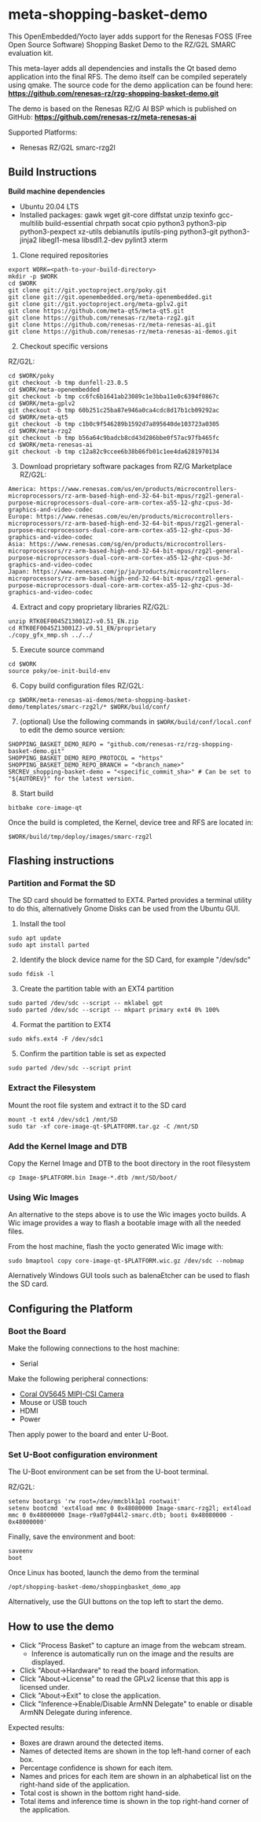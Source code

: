 # meta-shopping-basket-demo
This OpenEmbedded/Yocto layer adds support for the Renesas FOSS (Free Open
Source Software) Shopping Basket Demo to the RZ/G2L SMARC evaluation kit.

This meta-layer adds all dependencies and installs the Qt based demo application
into the final RFS. The demo itself can be compiled seperately using qmake. The
source code for the demo application can be found here:
**https://github.com/renesas-rz/rzg-shopping-basket-demo.git**


The demo is based on the Renesas RZ/G AI BSP which is published on GitHub:
**https://github.com/renesas-rz/meta-renesas-ai**


Supported Platforms:
- Renesas RZ/G2L smarc-rzg2l


## Build Instructions
**Build machine dependencies**
- Ubuntu 20.04 LTS
- Installed packages: gawk wget git-core diffstat unzip texinfo gcc-multilib
build-essential chrpath socat cpio python3 python3-pip python3-pexpect
xz-utils debianutils iputils-ping python3-git python3-jinja2
libegl1-mesa libsdl1.2-dev pylint3 xterm

1. Clone required repositories
```
export WORK=<path-to-your-build-directory>
mkdir -p $WORK
cd $WORK
git clone git://git.yoctoproject.org/poky.git
git clone git://git.openembedded.org/meta-openembedded.git
git clone git://git.yoctoproject.org/meta-gplv2.git
git clone https://github.com/meta-qt5/meta-qt5.git
git clone https://github.com/renesas-rz/meta-rzg2.git
git clone https://github.com/renesas-rz/meta-renesas-ai.git
git clone https://github.com/renesas-rz/meta-renesas-ai-demos.git
```

2. Checkout specific versions

RZ/G2L:
```
cd $WORK/poky
git checkout -b tmp dunfell-23.0.5
cd $WORK/meta-openembedded
git checkout -b tmp cc6fc6b1641ab23089c1e3bba11e0c6394f0867c
cd $WORK/meta-gplv2
git checkout -b tmp 60b251c25ba87e946a0ca4cdc8d17b1cb09292ac
cd $WORK/meta-qt5
git checkout -b tmp c1b0c9f546289b1592d7a895640de103723a0305
cd $WORK/meta-rzg2
git checkout -b tmp b56a64c9badcb8cd43d286bbe0f57ac97fb465fc
cd $WORK/meta-renesas-ai
git checkout -b tmp c12a82c9ccee6b38b86fb01c1ee4da6281970134
```

3. Download proprietary software packages from RZ/G Marketplace
RZ/G2L:
```
America: https://www.renesas.com/us/en/products/microcontrollers-microprocessors/rz-arm-based-high-end-32-64-bit-mpus/rzg2l-general-purpose-microprocessors-dual-core-arm-cortex-a55-12-ghz-cpus-3d-graphics-and-video-codec
Europe: https://www.renesas.com/eu/en/products/microcontrollers-microprocessors/rz-arm-based-high-end-32-64-bit-mpus/rzg2l-general-purpose-microprocessors-dual-core-arm-cortex-a55-12-ghz-cpus-3d-graphics-and-video-codec
Asia: https://www.renesas.com/sg/en/products/microcontrollers-microprocessors/rz-arm-based-high-end-32-64-bit-mpus/rzg2l-general-purpose-microprocessors-dual-core-arm-cortex-a55-12-ghz-cpus-3d-graphics-and-video-codec
Japan: https://www.renesas.com/jp/ja/products/microcontrollers-microprocessors/rz-arm-based-high-end-32-64-bit-mpus/rzg2l-general-purpose-microprocessors-dual-core-arm-cortex-a55-12-ghz-cpus-3d-graphics-and-video-codec
```

4. Extract and copy proprietary libraries
RZ/G2L:
```
unzip RTK0EF0045Z13001ZJ-v0.51_EN.zip
cd RTK0EF0045Z13001ZJ-v0.51_EN/proprietary
./copy_gfx_mmp.sh ../../
```

5. Execute source command
```
cd $WORK
source poky/oe-init-build-env
```

6. Copy build configuration files
RZ/G2L:
```
cp $WORK/meta-renesas-ai-demos/meta-shopping-basket-demo/templates/smarc-rzg2l/* $WORK/build/conf/
```

7. (optional) Use the following commands in `$WORK/build/conf/local.conf` to edit the demo source version:
```
SHOPPING_BASKET_DEMO_REPO = "github.com/renesas-rz/rzg-shopping-basket-demo.git"
SHOPPING_BASKET_DEMO_REPO_PROTOCOL = "https"
SHOPPING_BASKET_DEMO_REPO_BRANCH = "<branch_name>"
SRCREV_shopping-basket-demo = "<specific_commit_sha>" # Can be set to "${AUTOREV}" for the latest version.
```

8. Start build
```
bitbake core-image-qt
```

Once the build is completed, the Kernel, device tree and RFS are located in:
```
$WORK/build/tmp/deploy/images/smarc-rzg2l
```

## Flashing instructions
### Partition and Format the SD
The SD card should be formatted to EXT4. Parted provides a terminal utility
to do this, alternatively Gnome Disks can be used from the Ubuntu GUI.

1. Install the tool
```
sudo apt update
sudo apt install parted
```

2. Identify the block device name for the SD Card, for example "/dev/sdc"
```
sudo fdisk -l
```

3. Create the partition table with an EXT4 partition
```
sudo parted /dev/sdc --script -- mklabel gpt
sudo parted /dev/sdc --script -- mkpart primary ext4 0% 100%
```

4. Format the partition to EXT4
```
sudo mkfs.ext4 -F /dev/sdc1
```

5. Confirm the partition table is set as expected
```
sudo parted /dev/sdc --script print
```

### Extract the Filesystem
Mount the root file system and extract it to the SD card
```
mount -t ext4 /dev/sdc1 /mnt/SD
sudo tar -xf core-image-qt-$PLATFORM.tar.gz -C /mnt/SD
```

### Add the Kernel Image and DTB
Copy the Kernel Image and DTB to the boot directory in the root filesystem
```
cp Image-$PLATFORM.bin Image-*.dtb /mnt/SD/boot/
```

### Using Wic Images
An alternative to the steps above is to use the Wic images yocto builds. A Wic
image provides a way to flash a bootable image with all the needed files.

From the host machine, flash the yocto generated Wic image with:
```
sudo bmaptool copy core-image-qt-$PLATFORM.wic.gz /dev/sdc --nobmap
```

Alernatively Windows GUI tools such as balenaEtcher can be used to flash
the SD card.

## Configuring the Platform
### Boot the Board
Make the following connections to the host machine:
* Serial

Make the following peripheral connections:
* [Coral OV5645 MIPI-CSI Camera](https://coral.ai/products/camera/)
* Mouse or USB touch
* HDMI
* Power

Then apply power to the board and enter U-Boot.

### Set U-Boot configuration environment
The U-Boot environment can be set from the U-boot terminal.

RZ/G2L:
```
setenv bootargs 'rw root=/dev/mmcblk1p1 rootwait'
setenv bootcmd 'ext4load mmc 0 0x48080000 Image-smarc-rzg2l; ext4load mmc 0 0x48000000 Image-r9a07g044l2-smarc.dtb; booti 0x48080000 - 0x48000000'
```

Finally, save the environment and boot:
```
saveenv
boot
```

Once Linux has booted, launch the demo from the terminal
```
/opt/shopping-basket-demo/shoppingbasket_demo_app
```

Alternatively, use the GUI buttons on the top left to start the demo.


## How to use the demo
* Click "Process Basket" to capture an image from the webcam stream.
    * Inference is automatically run on the image and the results are displayed.
* Click "About->Hardware" to read the board information.
* Click "About->License" to read the GPLv2 license that this app is licensed
under.
* Click "About->Exit" to close the application.
* Click "Inference->Enable/Disable ArmNN Delegate" to enable or disable ArmNN
Delegate during inference.

Expected results:
* Boxes are drawn around the detected items.
* Names of detected items are shown in the top left-hand corner of each box.
* Percentage confidence is shown for each item.
* Names and prices for each item are shown in an alphabetical list on the
right-hand side of the application.
* Total cost is shown in the bottom right hand-side.
* Total items and inference time is shown in the top right-hand corner of
the application.
